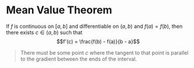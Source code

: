 # Mean Value Theorem

If $f$ is continuous on $[a, b]$ and differentiable on $(a, b)$ and $f(a) = f(b)$, then there exists $c \in (a, b)$ such that
$$f'(c) = \frac{f(b) - f(a)}{b - a}$$

 > There must be some point $c$ where the tangent to that point is parallel to the gradient between the ends of the interval.